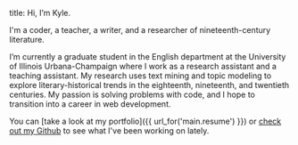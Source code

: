 title: Hi, I’m Kyle.

I'm a coder, a teacher, a writer, and a researcher of nineteenth-century literature.

I’m currently a graduate student in the English department at the University of Illinois Urbana-Champaign where I work as a research assistant and a teaching assistant. My research uses text mining and topic modeling to explore literary-historical trends in the eighteenth, nineteenth, and twentieth centuries. My passion is solving problems with code, and I hope to transition into a career in web development.

You can [take a look at my portfolio]({{ url_for('main.resume') }}) or [check out my Github](http://github.com/kylerjohnston) to see what I've been working on lately.
